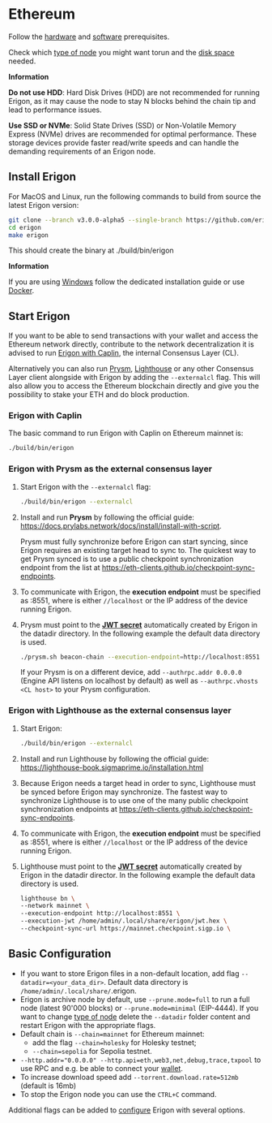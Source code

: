 # Ethereum

Follow the [hardware](/getting-started/hw-requirements.md) and [software](/getting-started/sw-requirements.md) prerequisites.

Check which [type of node](/basic/node.md) you might want torun and the [disk space](/basic/disk-space.md) needed.

<div class="warning">

**Information**

**Do not use HDD**: Hard Disk Drives (HDD) are not recommended for running Erigon, as it may cause the node to stay N blocks behind the chain tip and lead to performance issues.

**Use SSD or NVMe**: Solid State Drives (SSD) or Non-Volatile Memory Express (NVMe) drives are recommended for optimal performance. These storage devices provide faster read/write speeds and can handle the demanding requirements of an Erigon node.
</div>

## Install Erigon​

For MacOS and Linux, run the following commands to build from source the latest Erigon version:

```bash
git clone --branch v3.0.0-alpha5 --single-branch https://github.com/erigontech/erigon.git
cd erigon
make erigon
```

This should create the binary at ./build/bin/erigon

<div class="warning">

**Information**

If you are using [Windows](/installation/windows.md) follow the dedicated installation guide or use [Docker](/installation/docker.md).

</div>


## Start Erigon​

If you want to be able to send transactions with your wallet and access the Ethereum network directly, contribute to the network decentralization it is advised to run [Erigon with Caplin](#erigon-with-caplin), the internal Consensus Layer (CL).

Alternatively you can also run [Prysm](#erigon-with-prysm-as-the-external-consensus-layer), [Lighthouse](#erigon-with-lighthouse-as-the-external-consensus-layer) or any other Consensus Layer client alongside with Erigon by adding the `--externalcl` flag. This will also allow you to access the Ethereum blockchain directly and give you the possibility to stake your ETH and do block production.

### Erigon with Caplin

The basic command to run Erigon with Caplin on Ethereum mainnet is:

```bash
./build/bin/erigon
```

### Erigon with Prysm as the external consensus layer

1. Start Erigon with the `--externalcl` flag:

    ```bash
    ./build/bin/erigon --externalcl
    ```

2. Install and run **Prysm** by following the official guide: <https://docs.prylabs.network/docs/install/install-with-script>.

    Prysm must fully synchronize before Erigon can start syncing, since Erigon requires an existing target head to sync to. The quickest way to get Prysm synced is to use a public checkpoint synchronization endpoint from the list at <https://eth-clients.github.io/checkpoint-sync-endpoints>.

3. To communicate with Erigon, the **execution endpoint** must be specified as <erigon address>:8551, where <erigon address> is either `//localhost` or the IP address of the device running Erigon.

4. Prysm must point to the **[JWT secret](/advanced/jwt.md)** automatically created by Erigon in the datadir directory. In the following example the default data directory is used.

    ```bash
    ./prysm.sh beacon-chain --execution-endpoint=http://localhost:8551 --mainnet --jwt-secret=/home/admin/.local/share/erigon/jwt.hex --checkpoint-sync-url=https://beaconstate.info --genesis-beacon-api-url=https://beaconstate.info
    ```

    If your Prysm is on a different device, add `--authrpc.addr 0.0.0.0` (Engine API listens on localhost by default) as well as `--authrpc.vhosts <CL host>` to your Prysm configuration.

### Erigon with Lighthouse as the external consensus layer

1. Start Erigon:

    ```bash
    ./build/bin/erigon --externalcl
    ```

2. Install and run Lighthouse by following the official guide: <https://lighthouse-book.sigmaprime.io/installation.html>

3. Because Erigon needs a target head in order to sync, Lighthouse must be synced before Erigon may synchronize. The fastest way to synchronize Lighthouse is to use one of the many public checkpoint synchronization endpoints at <https://eth-clients.github.io/checkpoint-sync-endpoints>.

4. To communicate with Erigon, the **execution endpoint** must be specified as <erigon address>:8551, where <erigon address> is either `//localhost` or the IP address of the device running Erigon.

5. Lighthouse must point to the **[JWT secret](/advanced/jwt.md)** automatically created by Erigon in the datadir director. In the following example the default data directory is used.

    ```bash
    lighthouse bn \
    --network mainnet \
    --execution-endpoint http://localhost:8551 \
    --execution-jwt /home/admin/.local/share/erigon/jwt.hex \
    --checkpoint-sync-url https://mainnet.checkpoint.sigp.io \
    ```


## Basic Configuration​

- If you want to store Erigon files in a non-default location, add flag `--datadir=<your_data_dir>`. Default data directory is `/home/admin/.local/share/`.erigon.
- Erigon is archive node by default, use `--prune.mode=full` to run a full node (latest 90'000 blocks) or `--prune.mode=minimal` (EIP-4444). If you want to change [type of node](/basic/node.md) delete the `--datadir` folder content and restart Erigon with the appropriate flags.
- Default chain is `--chain=mainnet` for Ethereum mainnet:
    - add the flag `--chain=holesky` for Holesky testnet;
    - `--chain=sepolia` for Sepolia testnet.
- `--http.addr="0.0.0.0" --http.api=eth,web3,net,debug,trace,txpool` to use RPC and e.g. be able to connect your [wallet](/basic/wallet.md).
- To increase download speed add `--torrent.download.rate=512mb` (default is 16mb)
- To stop the Erigon node you can use the `CTRL+C` command.

Additional flags can be added to [configure](/advanced/configuring.md) Erigon with several options.